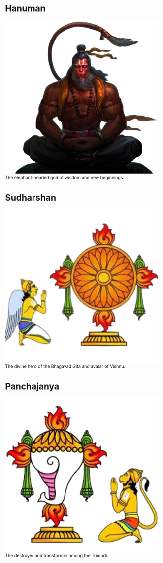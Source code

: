 # Hanuman
![Hanuman](images/hanuman.png)
The elephant-headed god of wisdom and new beginnings.

# Sudharshan
![Sudharshan](images/sudharshan.png)
The divine hero of the Bhagavad Gita and avatar of Vishnu.

# Panchajanya
![Panchajanya](images/panchajanya.png)
The destroyer and transformer among the Trimurti.
